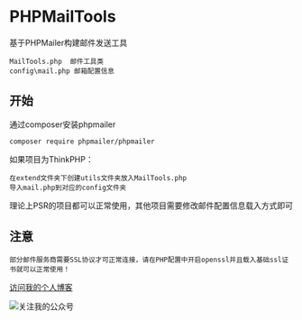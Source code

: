 # PHPMailTools

基于PHPMailer构建邮件发送工具

```
MailTools.php  邮件工具类
config\mail.php 邮箱配置信息
```

## 开始 

通过composer安装phpmailer

```
composer require phpmailer/phpmailer
```

如果项目为ThinkPHP：

```
在extend文件夹下创建utils文件夹放入MailTools.php
导入mail.php到对应的config文件夹
```

理论上PSR的项目都可以正常使用，其他项目需要修改邮件配置信息载入方式即可

## 注意

```
部分邮件服务商需要SSL协议才可正常连接，请在PHP配置中开启openssl并且载入基础ssl证书就可以正常使用！
```



[访问我的个人博客](http://www.treesystem.cn)

![关注我的公众号](http://github.com/alextreeo/PublicImages/blob/master/public_account/5821634867.jpg?raw=true)